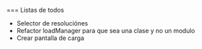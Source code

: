 === Listas de todos

- Selector de resoluciónes
- Refactor loadManager para que sea una clase y no un modulo
- Crear pantalla de carga